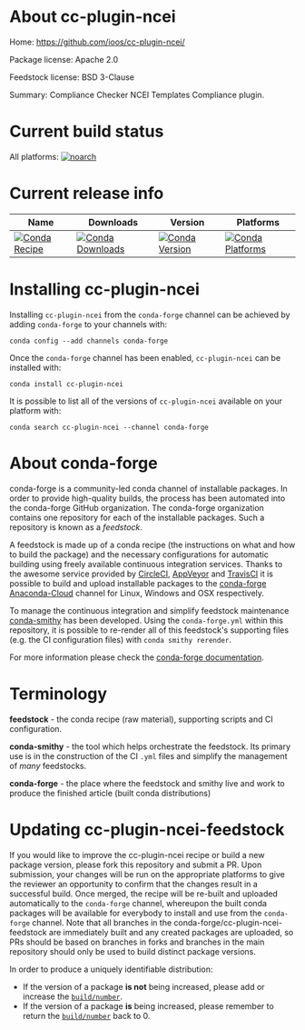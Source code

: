 About cc-plugin-ncei
====================

Home: https://github.com/ioos/cc-plugin-ncei/

Package license: Apache 2.0

Feedstock license: BSD 3-Clause

Summary: Compliance Checker NCEI Templates Compliance plugin.



Current build status
====================

All platforms:
[![noarch](https://img.shields.io/circleci/project/github/conda-forge/cc-plugin-ncei-feedstock/master.svg?label=noarch)](https://circleci.com/gh/conda-forge/cc-plugin-ncei-feedstock)

Current release info
====================

| Name | Downloads | Version | Platforms |
| --- | --- | --- | --- |
| [![Conda Recipe](https://img.shields.io/badge/recipe-cc--plugin--ncei-green.svg)](https://anaconda.org/conda-forge/cc-plugin-ncei) | [![Conda Downloads](https://img.shields.io/conda/dn/conda-forge/cc-plugin-ncei.svg)](https://anaconda.org/conda-forge/cc-plugin-ncei) | [![Conda Version](https://img.shields.io/conda/vn/conda-forge/cc-plugin-ncei.svg)](https://anaconda.org/conda-forge/cc-plugin-ncei) | [![Conda Platforms](https://img.shields.io/conda/pn/conda-forge/cc-plugin-ncei.svg)](https://anaconda.org/conda-forge/cc-plugin-ncei) |

Installing cc-plugin-ncei
=========================

Installing `cc-plugin-ncei` from the `conda-forge` channel can be achieved by adding `conda-forge` to your channels with:

```
conda config --add channels conda-forge
```

Once the `conda-forge` channel has been enabled, `cc-plugin-ncei` can be installed with:

```
conda install cc-plugin-ncei
```

It is possible to list all of the versions of `cc-plugin-ncei` available on your platform with:

```
conda search cc-plugin-ncei --channel conda-forge
```


About conda-forge
=================

conda-forge is a community-led conda channel of installable packages.
In order to provide high-quality builds, the process has been automated into the
conda-forge GitHub organization. The conda-forge organization contains one repository
for each of the installable packages. Such a repository is known as a *feedstock*.

A feedstock is made up of a conda recipe (the instructions on what and how to build
the package) and the necessary configurations for automatic building using freely
available continuous integration services. Thanks to the awesome service provided by
[CircleCI](https://circleci.com/), [AppVeyor](https://www.appveyor.com/)
and [TravisCI](https://travis-ci.org/) it is possible to build and upload installable
packages to the [conda-forge](https://anaconda.org/conda-forge)
[Anaconda-Cloud](https://anaconda.org/) channel for Linux, Windows and OSX respectively.

To manage the continuous integration and simplify feedstock maintenance
[conda-smithy](https://github.com/conda-forge/conda-smithy) has been developed.
Using the ``conda-forge.yml`` within this repository, it is possible to re-render all of
this feedstock's supporting files (e.g. the CI configuration files) with ``conda smithy rerender``.

For more information please check the [conda-forge documentation](https://conda-forge.org/docs/).

Terminology
===========

**feedstock** - the conda recipe (raw material), supporting scripts and CI configuration.

**conda-smithy** - the tool which helps orchestrate the feedstock.
                   Its primary use is in the construction of the CI ``.yml`` files
                   and simplify the management of *many* feedstocks.

**conda-forge** - the place where the feedstock and smithy live and work to
                  produce the finished article (built conda distributions)


Updating cc-plugin-ncei-feedstock
=================================

If you would like to improve the cc-plugin-ncei recipe or build a new
package version, please fork this repository and submit a PR. Upon submission,
your changes will be run on the appropriate platforms to give the reviewer an
opportunity to confirm that the changes result in a successful build. Once
merged, the recipe will be re-built and uploaded automatically to the
`conda-forge` channel, whereupon the built conda packages will be available for
everybody to install and use from the `conda-forge` channel.
Note that all branches in the conda-forge/cc-plugin-ncei-feedstock are
immediately built and any created packages are uploaded, so PRs should be based
on branches in forks and branches in the main repository should only be used to
build distinct package versions.

In order to produce a uniquely identifiable distribution:
 * If the version of a package **is not** being increased, please add or increase
   the [``build/number``](https://conda.io/docs/user-guide/tasks/build-packages/define-metadata.html#build-number-and-string).
 * If the version of a package **is** being increased, please remember to return
   the [``build/number``](https://conda.io/docs/user-guide/tasks/build-packages/define-metadata.html#build-number-and-string)
   back to 0.
